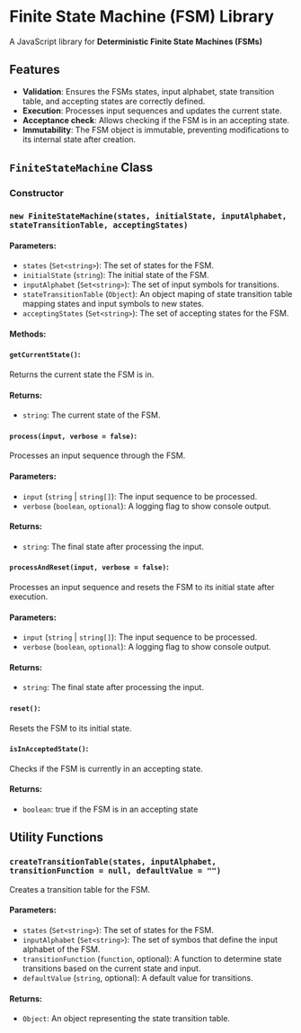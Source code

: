 # Finite State Machine (FSM) Library

A JavaScript library for **Deterministic Finite State Machines (FSMs)**

## Features

- **Validation**: Ensures the FSMs states, input alphabet, state transition table, and accepting states are correctly defined.
- **Execution**: Processes input sequences and updates the current state.
- **Acceptance check**: Allows checking if the FSM is in an accepting state.
- **Immutability**: The FSM object is immutable, preventing modifications to its internal state after creation.


## `FiniteStateMachine` Class

### Constructor

### `new FiniteStateMachine(states, initialState, inputAlphabet, stateTransitionTable, acceptingStates)`

#### Parameters:
- `states` (`Set<string>`): The set of states for the FSM.
- `initialState` (`string`): The initial state of the FSM.
- `inputAlphabet` (`Set<string>`): The set of input symbols for transitions.
- `stateTransitionTable` (`Object`): An object maping of state transition table mapping states and input symbols to new states.
- `acceptingStates` (`Set<string>`): The set of accepting states for the FSM.

#### Methods:
#### `getCurrentState()`: 
Returns the current state the FSM is in.

#### Returns:
 - `string`: The current state of the FSM.

#### `process(input, verbose = false)`:
Processes an input sequence through the FSM.

#### Parameters:
- `input` (`string` | `string[]`): The input sequence to be processed.
- `verbose` (`boolean`, `optional`): A logging flag to show console output.

#### Returns:
- `string`: The final state after processing the input.

#### `processAndReset(input, verbose = false)`:
Processes an input sequence and resets the FSM to its initial state after execution.

#### Parameters:
- `input` (`string` | `string[]`): The input sequence to be processed.
- `verbose` (`boolean`, `optional`): A logging flag to show console output.

#### Returns:
- `string`: The final state after processing the input.

#### `reset()`:
Resets the FSM to its initial state.

#### `isInAcceptedState()`:
Checks if the FSM is currently in an accepting state.

#### Returns:
- `boolean`: true if the FSM is in an accepting state


## Utility Functions

### `createTransitionTable(states, inputAlphabet, transitionFunction = null, defaultValue = "")`
Creates a transition table for the FSM.

#### Parameters:
- `states` (`Set<string>`): The set of states for the FSM.
- `inputAlphabet` (`Set<string>`): The set of symbos that define the input alphabet of the FSM.
- `transitionFunction` (`function`, optional): A function to determine state transitions based on the current state and input.
- `defaultValue` (`string`, optional): A default value for transitions.

#### Returns:
- `Object`: An object representing the state transition table.



